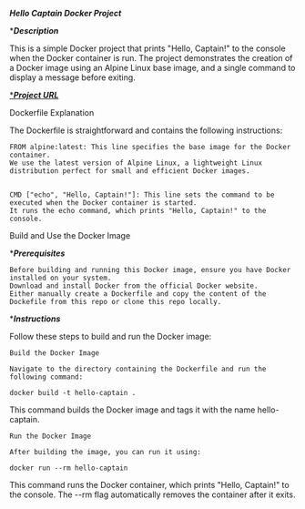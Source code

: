 ***Hello Captain Docker Project***

****Description***

This is a simple Docker project that prints "Hello, Captain!" to the console when the Docker container is run. The project demonstrates the creation of a Docker image using an Alpine Linux base image, and a single command to display a message before exiting.

[****Project URL***](https://roadmap.sh/projects/basic-dockerfile)

Dockerfile Explanation

The Dockerfile is straightforward and contains the following instructions:

    FROM alpine:latest: This line specifies the base image for the Docker container.
    We use the latest version of Alpine Linux, a lightweight Linux distribution perfect for small and efficient Docker images.
    

    CMD ["echo", "Hello, Captain!"]: This line sets the command to be executed when the Docker container is started. 
    It runs the echo command, which prints "Hello, Captain!" to the console.

Build and Use the Docker Image

****Prerequisites***

    Before building and running this Docker image, ensure you have Docker installed on your system.
    Download and install Docker from the official Docker website.
    Either manually create a Dockerfile and copy the content of the Dockefile from this repo or clone this repo locally.

****Instructions***

Follow these steps to build and run the Docker image:

    Build the Docker Image

    Navigate to the directory containing the Dockerfile and run the following command:

    docker build -t hello-captain .

This command builds the Docker image and tags it with the name hello-captain.

    Run the Docker Image

    After building the image, you can run it using:

    docker run --rm hello-captain

This command runs the Docker container, which prints "Hello, Captain!" to the console. The --rm flag automatically removes the container after it exits.
